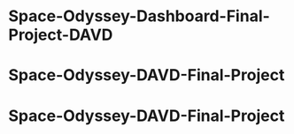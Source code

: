 # Space-Odyssey-Dashboard-Final-Project-DAVD
# Space-Odyssey-DAVD-Final-Project
# Space-Odyssey-DAVD-Final-Project

